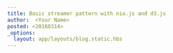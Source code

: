 ```yaml
---
title: Basic streamer pattern with nio.js and d3.js
author:  <Your Name>
posted: <20160314>
_options:
  layout: app/layouts/blog.static.hbs
---
```

